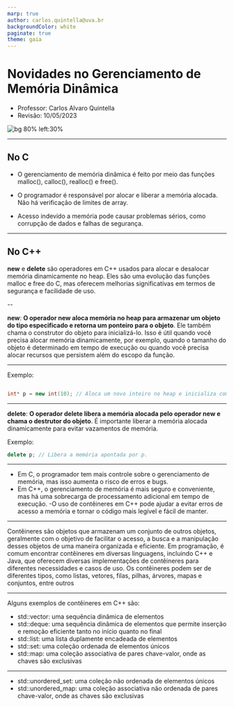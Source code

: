 ```yaml
---
marp: true
author: carlos.quintella@uva.br
backgroundColor: white
paginate: true
theme: gaia
---
```


<!-- _class: lead -->

<!-- _class: lead -->

# Novidades no Gerenciamento de Memória Dinâmica #

- Professor: Carlos Alvaro Quintella
- Revisão: 10/05/2023

![bg 80% left:30%](https://www.uva.br/wp-content/themes/uva-theme/dist/images/header_logo.svg)

---

## No C ##

- O gerenciamento de memória dinâmica é feito por meio das funções malloc(), calloc(), realloc() e free().

- O programador é responsável por alocar e liberar a memória alocada.
    Não há verificação de limites de array.

- Acesso indevido a memória pode causar problemas sérios, como corrupção de dados e falhas de segurança.

---

## No C++ ##

**new** e **delete** são operadores em C++ usados para alocar e desalocar memória dinamicamente no heap. Eles são uma evolução das funções malloc e free do C, mas oferecem melhorias significativas em termos de segurança e facilidade de uso.

--

**new**: **O operador new aloca memória no heap para armazenar um objeto do tipo especificado e retorna um ponteiro para o objeto**. Ele também chama o construtor do objeto para inicializá-lo. Isso é útil quando você precisa alocar memória dinamicamente, por exemplo, quando o tamanho do objeto é determinado em tempo de execução ou quando você precisa alocar recursos que persistem além do escopo da função.

---

Exemplo:

```c++

int* p = new int(10); // Aloca um novo inteiro no heap e inicializa com o valor 10.

```

---

**delete**: **O operador delete libera a memória alocada pelo operador new e chama o destrutor do objeto**. É importante liberar a memória alocada dinamicamente para evitar vazamentos de memória.

Exemplo:

```c++
delete p; // Libera a memória apontada por p.

```

---

- Em C, o programador tem mais controle sobre o gerenciamento de memória, mas isso aumenta o risco de erros e bugs.
- Em C++, o gerenciamento de memória é mais seguro e conveniente, mas há uma sobrecarga de processamento adicional em tempo de execução.
-O uso de contêineres em C++ pode ajudar a evitar erros de acesso a memória e tornar o código mais legível e fácil de manter.

---

Contêineres são objetos que armazenam um conjunto de outros objetos, geralmente com o objetivo de facilitar o acesso, a busca e a manipulação desses objetos de uma maneira organizada e eficiente. Em programação, é comum encontrar contêineres em diversas linguagens, incluindo C++ e Java, que oferecem diversas implementações de contêineres para diferentes necessidades e casos de uso. Os contêineres podem ser de diferentes tipos, como listas, vetores, filas, pilhas, árvores, mapas e conjuntos, entre outros

---

Alguns exemplos de contêineres em C++ são:

- std::vector: uma sequência dinâmica de elementos
- std::deque: uma sequência dinâmica de elementos que permite inserção e remoção eficiente tanto no início quanto no final
- std::list: uma lista duplamente encadeada de elementos
- std::set: uma coleção ordenada de elementos únicos
- std::map: uma coleção associativa de pares chave-valor, onde as chaves são exclusivas

---

- std::unordered_set: uma coleção não ordenada de elementos únicos
- std::unordered_map: uma coleção associativa não ordenada de pares chave-valor, onde as chaves são exclusivas